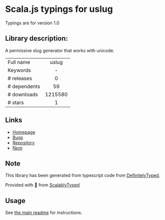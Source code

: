 
# Scala.js typings for uslug

Typings are for version 1.0

## Library description:
A permissive slug generator that works with unicode.

|                    |                 |
| ------------------ | :-------------: |
| Full name          | uslug |
| Keywords           | - |
| # releases         | 0 |
| # dependents       | 59 |
| # downloads        | 1215580 |
| # stars            | 1 |

## Links
- [Homepage](https://github.com/jeremys/uslug#readme)
- [Bugs](http://github.com/jeremys/uslug/issues)
- [Repository](https://github.com/jeremys/uslug)
- [Npm](https://www.npmjs.com/package/uslug)
    


## Note
This library has been generated from typescript code from [DefinitelyTyped](https://definitelytyped.org).

Provided with :purple_heart: from [ScalablyTyped](https://github.com/oyvindberg/ScalablyTyped)

## Usage
See [the main readme](../../readme.md) for instructions.


